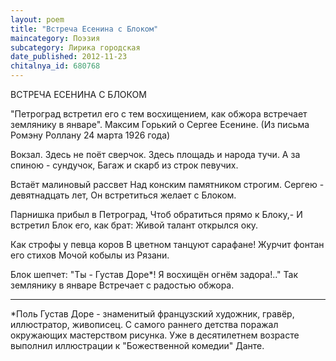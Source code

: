 ```yaml
---
layout: poem
title: "Встреча Есенина с Блоком"
maincategory: Поэзия
subcategory: Лирика городская
date_published: 2012-11-23
chitalnya_id: 680768
---
```




ВСТРЕЧА ЕСЕНИНА С БЛОКОМ

"Петроград встретил его с тем восхищением, 
как обжора встречает землянику в январе".
Максим Горький 
о Сергее Есенине.
(Из письма Ромэну Роллану
24 марта 1926 года)

Вокзал. Здесь не поёт сверчок.
Здесь площадь и народа тучи.
А за спиною - сундучок,
Багаж и скарб из строк певучих.

Встаёт малиновый рассвет
Над конским памятником строгим.
Сергею - девятнадцать лет,
Он встретиться желает с Блоком.

Парнишка прибыл в Петроград,
Чтоб обратиться прямо к Блоку,-
И встретил Блок его, как брат:
Живой талант открылся оку.

Как строфы у певца коров
В цветном танцуют сарафане!
Журчит фонтан его стихов
Мочой кобылы из Рязани.

Блок шепчет: "Ты - Густав Доре\*!
Я восхищён огнём задора!.."
Так землянику в январе
Встречает с радостью обжора.
_________________________
\*Поль Густав Доре - знаменитый французский художник,
гравёр, иллюстратор, живописец. С самого раннего детства
поражал окружающих мастерством рисунка. Уже в десятилетнем
возрасте выполнил иллюстрации к "Божественной комедии" Данте.






